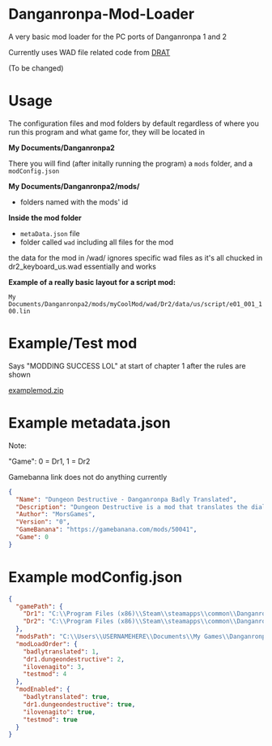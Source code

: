 # Danganronpa-Mod-Loader
A very basic mod loader for the PC ports of Danganronpa 1 and 2

Currently uses WAD file related code from [DRAT](https://github.com/Liquid-S/Danganronpa-Another-Tool)

(To be changed)
# Usage
The configuration files and mod folders by default regardless of where you run this program and what game for, they will be located in 

**My Documents/Danganronpa2**

There you will find (after initally running the program) a ```mods``` folder, and a ```modConfig.json```

**My Documents/Danganronpa2/mods/**
+ folders named with the mods' id

**Inside the mod folder**
+ ```metaData.json``` file
+ folder called ```wad``` including all files for the mod

the data for the mod in /wad/ ignores specific wad files as it's all chucked in dr2_keyboard_us.wad essentially and works

**Example of a really basic layout for a script mod:**

```My Documents/Danganronpa2/mods/myCoolMod/wad/Dr2/data/us/script/e01_001_100.lin```

# Example/Test mod
Says "MODDING SUCCESS LOL" at start of chapter 1 after the rules are shown 

[examplemod.zip](https://github.com/morgana-x/Danganronpa-Mod-Loader/files/13465657/examplemod.zip)


# Example metadata.json
Note: 

"Game": 0 = Dr1, 1 = Dr2

Gamebanna link does not do anything currently

```json
{
  "Name": "Dungeon Destructive - Danganronpa Badly Translated",
  "Description": "Dungeon Destructive is a mod that translates the dialogue from the first 2 chapters of the game into random languages 10 times in a row to come up with funny results.",
  "Author": "MorsGames",
  "Version": "0",
  "GameBanana": "https://gamebanana.com/mods/50041",
  "Game": 0
}
```

# Example modConfig.json
```json
{
  "gamePath": {
    "Dr1": "C:\\Program Files (x86)\\Steam\\steamapps\\common\\Danganronpa Trigger Happy Havoc",
    "Dr2": "C:\\Program Files (x86)\\Steam\\steamapps\\common\\Danganronpa 2 Goodbye Despair"
  },
  "modsPath": "C:\\Users\\USERNAMEHERE\\Documents\\My Games\\Danganronpa2\\mods",
  "modLoadOrder": {
    "badlytranslated": 1,
    "dr1.dungeondestructive": 2,
    "ilovenagito": 3,
    "testmod": 4
  },
  "modEnabled": {
    "badlytranslated": true,
    "dr1.dungeondestructive": true,
    "ilovenagito": true,
    "testmod": true
  }
}
```

